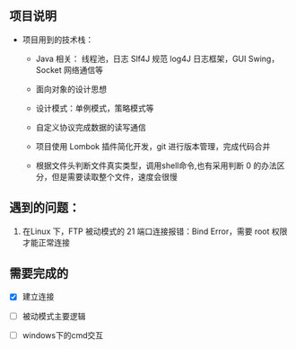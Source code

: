 ## 项目说明

- 项目用到的技术栈：

    - Java 相关： 线程池，日志 Slf4J 规范 log4J 日志框架，GUI Swing，Socket 网络通信等
    
    - 面向对象的设计思想
    
    - 设计模式：单例模式，策略模式等
    
    - 自定义协议完成数据的读写通信

    - 项目使用 Lombok 插件简化开发，git 进行版本管理，完成代码合并
    
    - 根据文件头判断文件真实类型，调用shell命令,也有采用判断 0 的办法区分，但是需要读取整个文件，速度会很慢

## 遇到的问题：

1. 在Linux 下，FTP 被动模式的 21 端口连接报错：Bind Error，需要 root 权限才能正常连接

## 需要完成的

- [x] 建立连接

- [ ] 被动模式主要逻辑

- [ ] windows下的cmd交互
